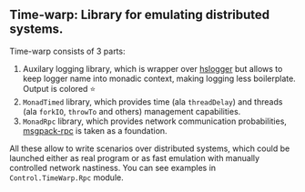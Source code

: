 Time-warp: Library for emulating distributed systems.
---

Time-warp consists of 3 parts:
  1. Auxilary logging library, which is wrapper over
     [hslogger](http://hackage.haskell.org/package/hslogger) but allows
     to keep logger name into monadic context, making logging less boilerplate.
     Output is colored :star:
  2. `MonadTimed` library, which provides time (ala `threadDelay`) and
     threads (ala `forkIO`, `throwTo` and others) management capabilities.
  3. `MonadRpc` library, which provides network communication probabilities,
     [msgpack-rpc](https://hackage.haskell.org/package/msgpack-rpc-1.0.0)
     is taken as a foundation.

All these allow to write scenarios over distributed systems, which could be
launched either as real program or as fast emulation with manually controlled
network nastiness.
You can see examples in `Control.TimeWarp.Rpc` module.
